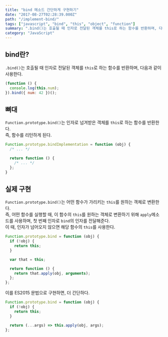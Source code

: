 ```yaml
---
title: "bind 메소드 간단하게 구현하기"
date: "2017-08-27T02:28:39.000Z"
path: "/implement-bind/"
tags: ["javascript", "bind", "this", "object", "function"]
summary: ".bind()는 호출될 때 인자로 전달된 객체를 this로 하는 함수를 반환하며, 다음과 같이 사용한다."
category: "JavaScript"
---
```


## bind란?
`.bind()`는 호출될 때 인자로 전달된 객체를 `this`로 하는 함수를 반환하며, 다음과 같이 사용한다.

```js
(function () {
  console.log(this.num);
}).bind({ num: 42 })();
```

## 뼈대
`Function.prototype.bind()`는 인자로 넘겨받은 객체를 `this`로 하는 함수를 반환한다.<br />
즉, 함수를 리턴하게 된다.

```js
Function.prototype.bindImplementation = function (obj) {
  /* ... */

  return function () {
    /* ... */
  };
}
```

## 실제 구현
`Function.prototype.bind()`는 어떤 함수가 가리키는 `this`를 원하는 객체로 변환한다.<br />
즉, 어떤 함수를 실행할 때, 이 함수의 `this`를 원하는 객체로 변환하기 위해 `apply`메소드를 사용하며, 첫 번째 인자로 `bind`의 인자를 전달해준다.<br />
이 때, 인자가 넘어오지 않으면 해당 함수의 `this`를 사용한다.

```js
Function.prototype.bind = function (obj) {
  if (!obj) {
    return this;
  }

  var that = this;

  return function () {
    return that.apply(obj, arguments);
  };
};
```

이를 ES2015 문법으로 구현하면, 더 간단하다.

```js
Function.prototype.bind = function (obj) {
  if (!obj) {
    return this;
  }

  return (...args) => this.apply(obj, args);
};
```
